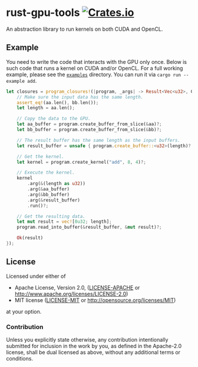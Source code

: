 # rust-gpu-tools [![Crates.io](https://img.shields.io/crates/v/rust-gpu-tools.svg)](https://crates.io/crates/rust-gpu-tools)

An abstraction library to run kernels on both CUDA and OpenCL.

## Example

You need to write the code that interacts with the GPU only once. Below is such code that runs a
kernel on CUDA and/or OpenCL. For a full working example, please see the [`examples`](examples)
directory. You can run it via `cargo run --example add`.

```rust
let closures = program_closures!(|program, _args| -> Result<Vec<u32>, GPUError> {
    // Make sure the input data has the same length.
    assert_eq!(aa.len(), bb.len());
    let length = aa.len();

    // Copy the data to the GPU.
    let aa_buffer = program.create_buffer_from_slice(&aa)?;
    let bb_buffer = program.create_buffer_from_slice(&bb)?;

    // The result buffer has the same length as the input buffers.
    let result_buffer = unsafe { program.create_buffer::<u32>(length)? };

    // Get the kernel.
    let kernel = program.create_kernel("add", 8, 4)?;

    // Execute the kernel.
    kernel
        .arg(&(length as u32))
        .arg(&aa_buffer)
        .arg(&bb_buffer)
        .arg(&result_buffer)
        .run()?;

    // Get the resulting data.
    let mut result = vec![0u32; length];
    program.read_into_buffer(&result_buffer, &mut result)?;

    Ok(result)
});
```


## License

Licensed under either of

 * Apache License, Version 2.0, ([LICENSE-APACHE](LICENSE-APACHE) or
   http://www.apache.org/licenses/LICENSE-2.0)
 * MIT license ([LICENSE-MIT](LICENSE-MIT) or http://opensource.org/licenses/MIT)

at your option.

### Contribution

Unless you explicitly state otherwise, any contribution intentionally
submitted for inclusion in the work by you, as defined in the Apache-2.0
license, shall be dual licensed as above, without any additional terms or
conditions.

